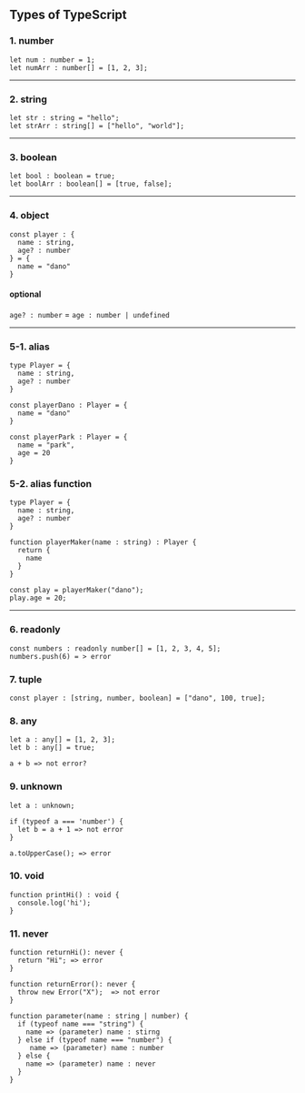 ## Types of TypeScript

### 1. number
```
let num : number = 1;
let numArr : number[] = [1, 2, 3];
```

---

### 2. string
```
let str : string = "hello";
let strArr : string[] = ["hello", "world"];
```

---

### 3. boolean
```
let bool : boolean = true;
let boolArr : boolean[] = [true, false];
```

---

### 4. object
```
const player : {
  name : string,
  age? : number
} = {
  name = "dano"
}
```
#### optional
`age? : number` = `age : number | undefined`

---

### 5-1. alias
```
type Player = {
  name : string,
  age? : number
}

const playerDano : Player = {
  name = "dano"
}

const playerPark : Player = {
  name = "park",
  age = 20
}
```

### 5-2. alias function
```
type Player = {
  name : string,
  age? : number
}

function playerMaker(name : string) : Player {
  return {
    name
  }
}

const play = playerMaker("dano");
play.age = 20;
```

---

### 6. readonly
```
const numbers : readonly number[] = [1, 2, 3, 4, 5];
numbers.push(6) = > error
```

### 7. tuple
```
const player : [string, number, boolean] = ["dano", 100, true];
```

### 8. any
```
let a : any[] = [1, 2, 3];
let b : any[] = true;

a + b => not error?
```

### 9. unknown
```
let a : unknown;

if (typeof a === 'number') {
  let b = a + 1 => not error
}

a.toUpperCase(); => error
```

### 10. void
```
function printHi() : void {
  console.log('hi');
}
```

### 11. never
```
function returnHi(): never {
  return "Hi"; => error
}

function returnError(): never {
  throw new Error("X");  => not error
}

function parameter(name : string | number) {
  if (typeof name === "string") {
    name => (parameter) name : stirng
  } else if (typeof name === "number") {
     name => (parameter) name : number
  } else {
    name => (parameter) name : never
  }
}
```